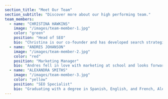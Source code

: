```yaml
---
section_title: "Meet Our Team"
section_subtitle: "Discover more about our high performing team."
team_members:
  - name: "CHRISTINA HAWKINS"
    image: "/images/team-member-1.jpg"
    color: "green"
    position: "Head of SEO"
    bio: "Christina is our co-founder and has developed search strategies for a variety of clients for over 5 years."
  - name: "ANDRES JOHANSON"
    image: "/images/team-member-2.jpg"
    color: "red"
    position: "Marketing Manager"
    bio: "Andres fell in love with marketing at school and looks forward to being part of the industry for years."
  - name: "ALEXANDRA SMITHS"
    image: "/images/team-member-3.jpg"
    color: "yellow"
    position: "SEO Specialist"
    bio: "Graduating with a degree in Spanish, English, and French, Alexandra has always loved writing."
---
```

